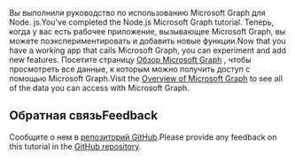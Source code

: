 <!-- markdownlint-disable MD002 MD041 -->

<span data-ttu-id="fb3e5-101">Вы выполнили руководство по использованию Microsoft Graph для Node. js.</span><span class="sxs-lookup"><span data-stu-id="fb3e5-101">You've completed the Node.js Microsoft Graph tutorial.</span></span> <span data-ttu-id="fb3e5-102">Теперь, когда у вас есть рабочее приложение, вызывающее Microsoft Graph, вы можете поэкспериментировать и добавить новые функции.</span><span class="sxs-lookup"><span data-stu-id="fb3e5-102">Now that you have a working app that calls Microsoft Graph, you can experiment and add new features.</span></span> <span data-ttu-id="fb3e5-103">Посетите страницу [Обзор Microsoft Graph](/graph/overview) , чтобы просмотреть все данные, к которым можно получить доступ с помощью Microsoft Graph.</span><span class="sxs-lookup"><span data-stu-id="fb3e5-103">Visit the [Overview of Microsoft Graph](/graph/overview) to see all of the data you can access with Microsoft Graph.</span></span>

## <a name="feedback"></a><span data-ttu-id="fb3e5-104">Обратная связь</span><span class="sxs-lookup"><span data-stu-id="fb3e5-104">Feedback</span></span>

<span data-ttu-id="fb3e5-105">Сообщите о нем в [репозиторий GitHub](https://github.com/microsoftgraph/msgraph-training-nodeexpressapp).</span><span class="sxs-lookup"><span data-stu-id="fb3e5-105">Please provide any feedback on this tutorial in the [GitHub repository](https://github.com/microsoftgraph/msgraph-training-nodeexpressapp).</span></span>
